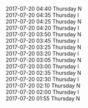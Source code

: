 2017-07-20 04:40 Thursday  N  
2017-07-20 04:35 Thursday  I  
2017-07-20 04:25 Thursday  N  
2017-07-20 04:20 Thursday  I  
2017-07-20 03:50 Thursday  N  
2017-07-20 03:45 Thursday  I  
2017-07-20 03:25 Thursday  N  
2017-07-20 03:20 Thursday  I  
2017-07-20 03:05 Thursday  N  
2017-07-20 03:00 Thursday  I  
2017-07-20 02:35 Thursday  N  
2017-07-20 02:30 Thursday  I  
2017-07-20 02:10 Thursday  N  
2017-07-20 02:00 Thursday  I  
2017-07-20 01:55 Thursday  N  
